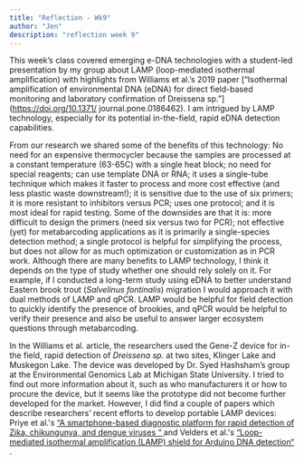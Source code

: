 ```yaml
---
title: "Reflection - Wk9"
author: "Jen" 
description: "reflection week 9"
---
```


This week’s class covered emerging e-DNA technologies with a student-led presentation by my group about LAMP (loop-mediated isothermal amplification) with highlights from Williams et al.’s 2019 paper [“Isothermal amplification of environmental DNA (eDNA) for direct field-based monitoring and laboratory confirmation of Dreissena sp.”](https://doi.org/10.1371/ journal.pone.0186462). I am intrigued by LAMP technology, especially for its potential in-the-field, rapid eDNA detection capabilities. 

From our research we shared some of the benefits of this technology: No need for an expensive thermocycler because the samples are processed at a constant temperature (63-65C) with a single heat block; no need for special reagents; can use template DNA or RNA; it uses a single-tube technique which makes it faster to process and more cost effective (and less plastic waste downstream!); it is sensitive due to the use of six primers; it is more resistant to inhibitors versus PCR; uses one protocol; and it is most ideal for rapid testing. Some of the downsides are that it is: more difficult to design the primers (need six versus two for PCR); not effective (yet) for metabarcoding applications as it is primarily a single-species detection method; a single protocol is helpful for simplifying the process, but does not allow for as much optimization or customization as in PCR work. Although there are many benefits to LAMP technology, I think it depends on the type of study whether one should rely solely on it. For example, if I conducted a long-term study using eDNA to better understand Eastern brook trout (*Salvelinus fontinalis*) migration I would approach it with dual methods of LAMP and qPCR. LAMP would be helpful for field detection to quickly identify the presence of brookies, and qPCR would be helpful to verify their presence and also be useful to answer larger ecosystem questions through metabarcoding. 

In the Williams et al. article, the researchers used the Gene-Z device for in-the field, rapid detection of *Dreissena sp.* at two sites, Klinger Lake and Muskegon Lake. The device was developed by Dr. Syed Hashsham’s group at the Environmental Genomics Lab at Michigan State University. I tried to find out more information about it, such as who manufacturers it or how to procure the device, but it seems like the prototype did not become further developed for the market. However, I did find a couple of papers which describe researchers’ recent efforts to develop portable LAMP devices: Priye et al.'s [“A smartphone-based diagnostic platform for rapid detection of Zika, chikungunya, and dengue viruses
“ ](https://doi.org/10.1038/srep44778) and Velders et al.'s [“Loop-mediated isothermal amplification (LAMP) shield for Arduino DNA detection“ ](https://doi.org/10.1186/s13104-018-3197-9).